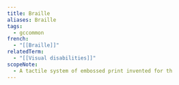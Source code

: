 ```yaml
---
title: Braille
aliases: Braille
tags:
  - gccommon
french:
  - "[[Braille]]"
relatedTerm:
  - "[[Visual disabilities]]"
scopeNote:
  - A tactile system of embossed print invented for th
---
```

